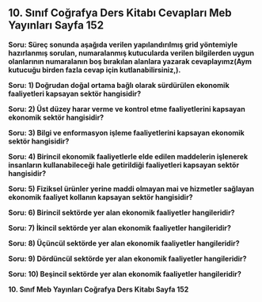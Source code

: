## 10. Sınıf Coğrafya Ders Kitabı Cevapları Meb Yayınları Sayfa 152

**Soru: Süreç sonunda aşağıda verilen yapılandırılmış grid yöntemiyle hazırlanmış sorulan, numaralanmış kutucularda verilen bilgilerden uygun olanlarının numaralanın boş bırakılan alanlara yazarak cevaplayımz(Aym kutucuğu birden fazla cevap için kutlanabilirsiniz,).**

**Soru: 1) Doğrudan doğal ortama bağlı olarak sürdürülen ekonomik faaliyetleri kapsayan sektör hangisidir?**

**Soru: 2) Üst düzey harar verme ve kontrol etme faaliyetlerini kapsayan ekonomik sektör hangisidir?**

**Soru: 3) Bilgi ve enformasyon işleme faaliyetlerini kapsayan ekonomik sektör hangisidir?**

**Soru: 4) Birincil ekonomik faaliyetlerle elde edilen maddelerin işlenerek insanların kullanabileceği hale getirildiği faaliyetleri kapsayan sektör hangisidir?**

**Soru: 5) Fiziksel ürünler yerine maddi olmayan mai ve hizmetler sağlayan ekonomik faaliyet kollanın kapsayan sektör hangisidir?**

**Soru: 6) Birincil sektörde yer alan ekonomik faaliyetler hangileridir?**

**Soru: 7) İkincil sektörde yer alan ekonomik faaliyetler hangileridir?**

**Soru: 8) Üçüncül sektörde yer alan ekonomik faaliyetler hangileridir?**

**Soru: 9) Dördüncül sektörde yer alan ekonomik faaliyetler hangileridir?**

**Soru: 10) Beşincil sektörde yer alan ekonomik faaliyetler hangileridir?**

**10. Sınıf Meb Yayınları Coğrafya Ders Kitabı Sayfa 152**